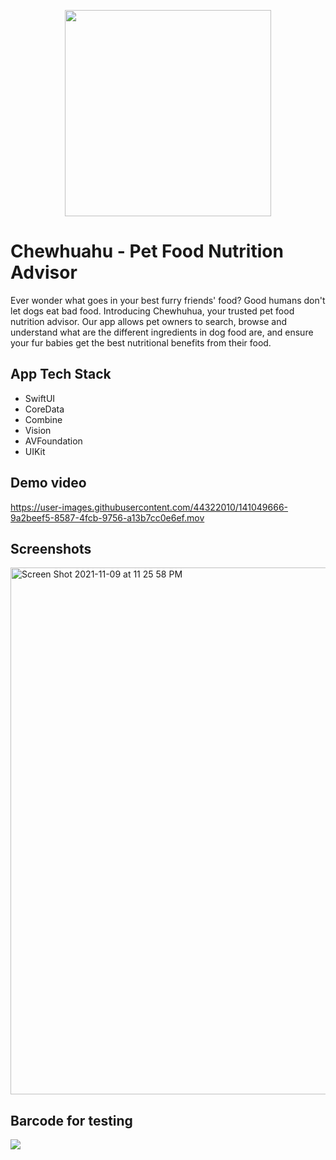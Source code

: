 <p align="center">
  <img width="330" height="330" src="https://user-images.githubusercontent.com/44322010/141048747-2b344268-a535-4fa0-b84a-d71112409256.png">

</p>
  
# Chewhuahu - Pet Food Nutrition Advisor

Ever wonder what goes in your best furry friends' food? Good humans don't let dogs eat bad food. Introducing Chewhuhua, your trusted pet food nutrition advisor. Our app allows pet owners to search, browse and understand what are the different ingredients in dog food are, and ensure your fur babies get the best nutritional benefits from their food.

## App Tech Stack
*   SwiftUI
*   CoreData
*   Combine
*   Vision
*   AVFoundation
*   UIKit

## Demo video

https://user-images.githubusercontent.com/44322010/141049666-9a2beef5-8587-4fcb-9756-a13b7cc0e6ef.mov

## Screenshots

<img width="843" alt="Screen Shot 2021-11-09 at 11 25 58 PM" src="https://user-images.githubusercontent.com/44322010/141049825-3e1c919c-2191-4f5d-916f-739ace076758.png">

## Barcode for testing

![](https://user-images.githubusercontent.com/44322010/141048862-aa538438-5e1e-44e2-af14-a5ea9475fac0.jpg)
